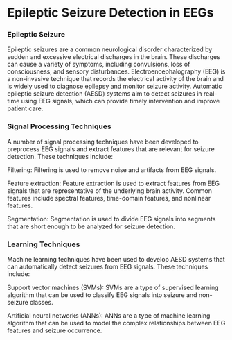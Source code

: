 # Epileptic Seizure Detection in EEGs 


### Epileptic Seizure 

Epileptic seizures are a common neurological disorder characterized by sudden and excessive electrical discharges in the brain. 
These discharges can cause a variety of symptoms, including convulsions, loss of consciousness, and sensory disturbances. 
Electroencephalography (EEG) is a non-invasive technique that records the electrical activity of the brain and is widely used to diagnose epilepsy and monitor seizure activity. 
Automatic epileptic seizure detection (AESD) systems aim to detect seizures in real-time using EEG signals, which can provide timely intervention and improve patient care.

### Signal Processing Techniques 

A number of signal processing techniques have been developed to preprocess EEG signals and extract features that are relevant for seizure detection. These techniques include:

Filtering: Filtering is used to remove noise and artifacts from EEG signals.

Feature extraction: Feature extraction is used to extract features from EEG signals that are representative of the underlying brain activity. 
Common features include spectral features, time-domain features, and nonlinear features.

Segmentation: Segmentation is used to divide EEG signals into segments that are short enough to be analyzed for seizure detection.

### Learning Techniques

Machine learning techniques have been used to develop AESD systems that can automatically detect seizures from EEG signals. These techniques include:

Support vector machines (SVMs): SVMs are a type of supervised learning algorithm that can be used to classify EEG signals into seizure and non-seizure classes.

Artificial neural networks (ANNs): ANNs are a type of machine learning algorithm that can be used to model the complex relationships between EEG features and seizure occurrence.

